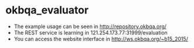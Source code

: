 # okbqa_evaluator

* The example usage can be seen in http://repository.okbqa.org/
* The REST service is learning in 121.254.173.77:31999/evaluation
* You can access the website interface in http://ws.okbqa.org/~b15_2015/
